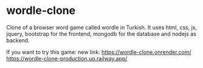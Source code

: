 # wordle-clone
Clone of a browser word game called wordle in Turkish. It uses html, css, js, jquery, bootstrap for the frontend, mongodb for the database and nodejs as backend.

If you want to try this game:
new link: https://wordle-clone.onrender.com/ \
https://wordle-clone-production.up.railway.app/
